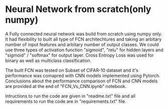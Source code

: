 # Neural Network from scratch(only numpy)
A Fully connected neural network was build from scratch using numpy only. It had flexibility to built all type of FCN architechtures and taking an arbitary number of input features and arbitary number of output classes. We could use three types of activation function "sigmoid", "relu" for hidden layers and "sigmoid" / "softmax" for output layer. Cross Entropy Loss was used for binary as well as multiclass classification.

The built FCN was tested on Subset of CIFAR-10 dataset and it's performance was comapred with CNN models implemented using Pytorch.
Conclusions about the performance comparison of FCN and CNN models are provided at the end of "FCN_Vs_CNN.ipynb" notebook.

Intructions to run the code are given in "readme.txt" file and all requirements to run the code are in "requirements.txt" file. 
